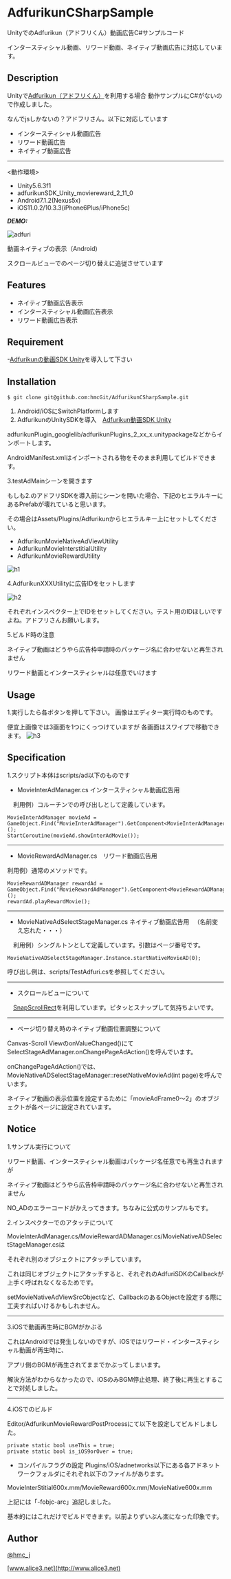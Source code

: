 # AdfurikunCSharpSample

UnityでのAdfurikun（アドフリくん）動画広告C#サンプルコード

インタースティシャル動画、リワード動画、ネイティブ動画広告に対応しています。

## Description

Unityで[Adfurikun（アドフリくん）](https://adfurikun.jp/adfurikun/)を利用する場合
動作サンプルにC#がないので作成しました。

なんでjsしかないの？アドフリさん。以下に対応しています

- インタースティシャル動画広告
- リワード動画広告
- ネイティブ動画広告
***
<動作環境>

- Unity5.6.3f1
- adfurikunSDK_Unity_moviereward_2_11_0
- Android7.1.2(Nexus5x)
- iOS11.0.2/10.3.3(iPhone6Plus/iPhone5c)

***DEMO:***

![adfuri](https://user-images.githubusercontent.com/7788005/31538021-2cc88f02-b03f-11e7-946b-2e263d5545fe.gif)

動画ネイティブの表示（Android)

スクロールビューでのページ切り替えに追従させています

## Features

- ネイティブ動画広告表示
- インタースティシャル動画広告表示
- リワード動画広告表示


## Requirement

-[Adfurikunの動画SDK Unity](https://adfurikun.jp/adfurikun/download)を導入して下さい

## Installation

    $ git clone git@github.com:hmcGit/AdfurikunCSharpSample.git

1. Android/iOSにSwitchPlatformします
2. AdfurikunのUnitySDKを導入　[Adfurikun動画SDK Unity](https://adfurikun.jp/adfurikun/download)　


adfurikunPlugin_googlelib/adfurikunPlugins_2_xx_x.unitypackageなどからインポートします。

AndroidManifest.xmlはインポートされる物をそのまま利用してビルドできます。
 
3.testAdMainシーンを開きます

もしも2.のアドフリSDKを導入前にシーンを開いた場合、下記のヒエラルキーにあるPrefabが壊れていると思います。

その場合はAssets/Plugins/Adfurikunからヒエラルキー上にセットしてください。

- AdfurikunMovieNativeAdViewUtility
- AdfurikunMovieInterstitialUtility
- AdfurikunMovieRewardUtility


![h1](https://user-images.githubusercontent.com/7788005/31546764-af0a5d9a-b05f-11e7-9c71-bec53fc352ae.jpg)

4.AdfurikunXXXUtilityに広告IDをセットします

![h2](https://user-images.githubusercontent.com/7788005/31546960-7e16f742-b060-11e7-90e2-df0573d69451.jpg)

それぞれインスペクター上でIDをセットしてください。テスト用のIDほしいですよね。アドフリさんお願いします。

5.ビルド時の注意

ネイティブ動画はどうやら広告枠申請時のパッケージ名に合わせないと再生されません

リワード動画とインタースティシャルは任意でいけます

## Usage

1.実行したら各ボタンを押して下さい。
画像はエディター実行時のものです。

便宜上画像では3画面を1つにくっつけていますが
各画面はスワイプで移動できます。
![h3](https://user-images.githubusercontent.com/7788005/31547260-931ade6e-b061-11e7-9759-ea04d9d5a1d7.jpg)

## Specification

1.スクリプト本体はscripts/ad以下のものです

- MovieInterAdManager.cs インタースティシャル動画広告用

　利用例）コルーチンでの呼び出しとして定義しています。
~~~
MovieInterAdManager movieAd = GameObject.Find("MovieInterAdManager").GetComponent<MovieInterAdManager>();
StartCoroutine(movieAd.showInterAdMovie());
~~~

---

- MovieRewardAdManager.cs　リワード動画広告用

 利用例）通常のメソッドです。
~~~
MovieRewardADManager rewardAd = GameObject.Find("MovieRewardAdManager").GetComponent<MovieRewardADManager>();
rewardAd.playRewardMovie();
~~~

---

- MovieNativeAdSelectStageManager.cs ネイティブ動画広告用
　（名前変え忘れた・・・）
 
 　利用例）シングルトンとして定義しています。引数はページ番号です。
~~~
MovieNativeADSelectStageManager.Instance.startNativeMovieAD(0);
~~~
 
 呼び出し例は、scripts/TestAdfuri.csを参照してください。

---
 
- スクロールビューについて

　[SnapScrollRect](https://github.com/cyario/SnapScroll)を利用しています。ピタッとスナップして気持ちよいです。

---
 
- ページ切り替え時のネイティブ動画位置調整について
　
 
 Canvas-Scroll ViewのonValueChanged()にてSelectStageAdManager.onChangePageAdAction()を呼んでいます。
 
 onChangePageAdAction()では、MovieNativeADSelectStageManager::resetNativeMovieAd(int page)を呼んでいます。
 
 ネイティブ動画の表示位置を設定するために「movieAdFrame0～2」のオブジェクトが各ページに設定されています。
　
## Notice
1.サンプル実行について

リワード動画、インタースティシャル動画はパッケージ名任意でも再生されますが
 
 ネイティブ動画はどうやら広告枠申請時のパッケージ名に合わせないと再生されません
 
 NO_ADのエラーコードがかえってきます。ちなみに公式のサンプルもです。

2.インスペクターでのアタッチについて

MovieInterAdManager.cs/MovieRewardADManager.cs/MovieNativeADSelectStageManager.csは
 
それぞれ別のオブジェクトにアタッチしています。
 
これは同じオブジェクトにアタッチすると、それぞれのAdfuriSDKのCallbackが上手く呼ばれなくなるためです。
 
 setMovieNativeAdViewSrcObjectなど、CallbackのあるObjectを設定する際に工夫すればいけるかもしれません。
 
 ---
 
3.iOSで動画再生時にBGMがかぶる
 
 これはAndroidでは発生しないのですが、iOSではリワード・インタースティシャル動画が再生時に、
 
 アプリ側のBGMが再生されてままでかぶってしまいます。
 
 解決方法がわからなかったので、iOSのみBGM停止処理、終了後に再生とすることで対処しました。
 
 ---
 
4.iOSでのビルド
 
 Editor/AdfurikunMovieRewardPostProcessにて以下を設定してビルドしました。
 ~~~
 private static bool useThis = true;
 private static bool is_iOS9orOver = true;
 ~~~
 
 - コンパイルフラグの設定
 Plugins/iOS/adnetworks以下にある各アドネットワークフォルダにそれぞれ以下のファイルがあります。
 
 MovieInterStitial600x.mm/MovieReward600x.mm/MovieNative600x.mm

上記には「-fobjc-arc」追記しました。

基本的にはこれだけでビルドできます。以前よりずいぶん楽になった印象です。
## Author

[@hmc_j](https://twitter.com/hmc_j)

[www.alice3.net](http://www.alice3.net)


